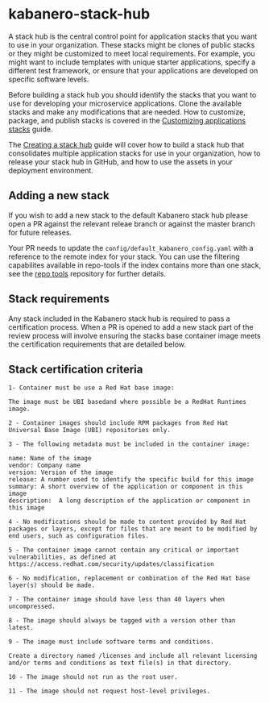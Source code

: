 # kabanero-stack-hub

A stack hub is the central control point for application stacks that you want to use in your organization. These stacks might be clones of public stacks or they might be customized to meet local requirements. For example, you might want to include templates with unique starter applications, specify a different test framework, or ensure that your applications are developed on specific software levels.

Before building a stack hub you should identify the stacks that you want to use for developing your microservice applications. Clone the available stacks and make any modifications that are needed. How to customize, package, and publish stacks is covered in the [Customizing applications stacks](https://kabanero.io/guides/working-with-stacks/) guide.

The [Creating a stack hub](https://kabanero.io/guides/creating-a-stack-hub/) guide will cover how to build a stack hub that consolidates multiple application stacks for use in your organization, how to release your stack hub in GitHub, and how to use the assets in your deployment environment.

## Adding a new stack
If you wish to add a new stack to the default Kabanero stack hub please open a PR against the relevant releae branch or against the master branch for future releases.

Your PR needs to update the `config/default_kabanero_config.yaml` with a reference to the remote index for your stack. You can use the filtering capabilites available in repo-tools if the index contains more than one stack, see the [repo tools](https://github.com/appsody/repo-tools) repository for further details.

## Stack requirements
Any stack included in the Kabanero stack hub is required to pass a certification process. When a PR is opened to add a new stack part of the review process will involve ensuring the stacks base container image meets the certification requirements that are detailed below.

## Stack certification criteria

    1- Container must be use a Red Hat base image:

    The image must be UBI basedand where possible be a RedHat Runtimes image.

    2 - Container images should include RPM packages from Red Hat Universal Base Image (UBI) repositories only.

    3 - The following metadata must be included in the container image:

    name: Name of the image
    vendor: Company name 
    version: Version of the image 
    release: A number used to identify the specific build for this image 
    summary: A short overview of the application or component in this image
    description:  A long description of the application or component in this image 

    4 - No modifications should be made to content provided by Red Hat packages or layers, except for files that are meant to be modified by end users, such as configuration files.

    5 - The container image cannot contain any critical or important vulnerabilities, as defined at https://access.redhat.com/security/updates/classification

    6 - No modification, replacement or combination of the Red Hat base layer(s) should be made.

    7 - The container image should have less than 40 layers when uncompressed.

    8 - The image should always be tagged with a version other than latest.

    9 - The image must include software terms and conditions.

    Create a directory named /licenses and include all relevant licensing and/or terms and conditions as text file(s) in that directory.

    10 - The image should not run as the root user.

    11 - The image should not request host-level privileges.
